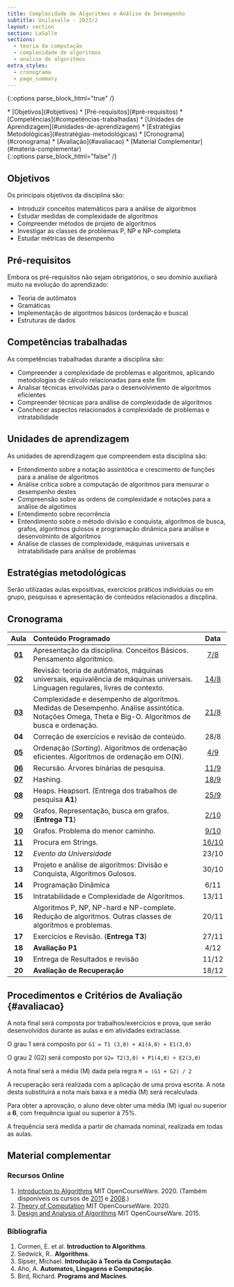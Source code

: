 ```yaml
---
title: Complexidade de Algoritmos e Análise de Desempenho
subtitle: Unilasalle - 2023/2
layout: section
section: LaSalle
sections:
  - teoria da computação
  - complexidade de algoritmos
  - analise de algoritmos
extra_styles:
  - cronograma
  - page_summary
---
```


{::options parse_block_html="true" /}
<div id="page_summary">
* [Objetivos](#objetivos)
* [Pré-requisitos](#pré-requisitos)
* [Competências](#competências-trabalhadas)
* [Unidades de Aprendizagem](#unidades-de-aprendizagem)
* [Estratégias Metodológicas](#estratégias-metodológicas)
* [Cronograma](#cronograma) 
* [Avaliação](#avaliacao)
* [Material Complementar](#materia-complementar)
</div>
{::options parse_block_html="false" /}

## Objetivos

Os principais objetivos da disciplina são:

* Introduzir conceitos matemáticos para a análise de algoritmos
* Estudar medidas de complexidade de algoritmos
* Compreender métodos de projeto de algoritmos
* Investigar as classes de problemas P, NP e NP-completa
* Estudar métricas de desempenho


## Pré-requisitos

Embora os pré-requisitos não sejam obrigatórios, o seu domínio auxiliará muito na evolução do aprendizado:

* Teoria de autômatos
* Gramáticas
* Implementação de algoritmos básicos (ordenação e busca)
* Estruturas de dados


## Competências trabalhadas

As competências trabalhadas durante a disciplina são:

* Compreender a complexidade de problemas e algoritmos, aplicando metodologias de cálculo relacionadas para este fim
* Analisar técnicas envolvidas para o desenvolvimento de algoritmos eficientes
* Compreender técnicas para análise de complexidade de algoritmos
* Conchecer aspectos relacionados à complexidade de problemas e intratabilidade


## Unidades de aprendizagem

As unidades de aprendizagem que compreendem esta disciplina são:

* Entendimento sobre a notação assintótica e crescimento de funções para a análise de algoritmos
* Análise crítica sobre a computação de algoritmos para mensurar o desempenho destes
* Compreensão sobre as ordens de complexidade e notações para a análise de algotimos
* Entendimento sobre recorrência
* Entendimento sobre o método divisão e conquista, algoritmos de busca, grafos, algoritmos gulosos e programação dinâmica para análise e desenvolminto de algoritmos
* Análise de classes de complexidade, máquinas universais e intratabilidade para análise de problemas


## Estratégias metodológicas

Serão utilizadas aulas expositivas, exercícios práticos individuias ou em grupo, pesquisas e apresentação de conteúdos relacionados a discplina.


## Cronograma

| Aula | Conteúdo Programado | Data |
| :--: | :------------------ | :--: |
| [**01**](lectures/analise-algoritmos/lecture-01) | Apresentação da disciplina. Conceitos Básicos. Pensamento algorítmico. | [7/8](lectures/analise-algoritmos/lecture-01) |
| [**02**](lectures/analise-algoritmos/lecture-02) | Revisão: teoria de autômatos, máquinas universais, equivalência de máquinas universais. Linguagen regulares, livres de contexto. | [14/8](lectures/analise-algoritmos/lecture-02) |
| [**03**](lectures/analise-algoritmos/lecture-03) | Complexidade e desempenho de algoritmos. Medidas de Desempenho. Análise assintótica. Notações Omega, Theta e Big-O. Algoritmos de busca e ordenação. | [21/8](lectures/analise-algoritmos/lecture-03) |
| **04** | Correção de exercícios e revisão de conteúdo. | 28/8 |
| [**05**](lectures/analise-algoritmos/lecture-05) | Ordenação (_Sorting_). Algoritmos de ordenação eficientes. Algoritmos de ordenação em O(N). | [4/9](lectures/analise-algoritmos/lecture-05) |
| [**06**](lectures/analise-algoritmos/lecture-06) | Recursão. Árvores binárias de pesquisa. | [11/9](lectures/analise-algoritmos/lecture-06) |
| [**07**](lectures/analise-algoritmos/lecture-07) | Hashing. | [18/9](lectures/analise-algoritmos/lecture-07) |
| [**08**](lectures/analise-algoritmos/lecture-08) | Heaps. Heapsort. (Entrega dos trabalhos de pesquisa **A1**) | [25/9](lectures/analise-algoritmos/lecture-08) |
| [**09**](lectures/analise-algoritmos/lecture-09) | Grafos. Representação, busca em grafos. (**Entrega T1**) | [2/10](lectures/analise-algoritmos/lecture-09) |
| [**10**](lectures/analise-algoritmos/lecture-10) | Grafos. Problema do menor caminho. | [9/10](lectures/analise-algoritmos/lecture-10) |
| [**11**](lectures/analise-algoritmos/lecture-11) | Procura em Strings. | [16/10](lectures/analise-algoritmos/lecture-11) |
| **12** | _Evento da Universidade_ | 23/10 |
| **13** | Projeto e análise de algoritmos: Divisão e Conquista, Algoritmos Gulosos. | 30/10 |
| **14** | Programação Dinâmica | 6/11 |
| **15** | Intratabilidade e Complexidade de Algoritmos. | 13/11 |
| **16** | Algoritmos P, NP, NP-hard e NP-complete. Redução de algoritmos. Outras classes de algoritmos e problemas. | 20/11 |
| **17** | Exercícios e Revisão. (**Entrega T3**) | 27/11 |
| **18** | **Avaliação P1** | 4/12 |
| **19** | Entrega de Resultados e revisão | 11/12 |
| **20** | **Avaliação de Recuperação** | 18/12 |


## Procedimentos e Critérios de Avaliação {#avaliacao}

A nota final será composta por trabalhos/exercícios e prova, que serão desenvolvidos durante as aulas e em atividades extraclasse.

O grau 1 será composto por `G1 = T1 (3,0) + A1(4,0) + E1(3,0)`

O grau 2 (G2) será composto por `G2= T2(3,0) + P1(4,0) + E2(3,0)`

A nota final será a média (M) dada pela regra `M = (G1 + G2) / 2`

A recuperação será realizada com a aplicação de uma prova escrita. A nota desta substituirá a nota mais baixa e a média (M) será recalculada.

Para obter a aprovação, o aluno deve obter uma média (M) igual ou superior a **6**, com frequência igual ou superior à 75%.

A frequência será medida a partir de chamada nominal, realizada em todas as aulas.


## Material complementar

### Recursos Online

1. [Introduction to Algorithms](https://ocw.mit.edu/courses/6-006-introduction-to-algorithms-spring-2020/resources/lecture-videos/) MIT OpenCourseWare. 2020. (Também disponíveis os cursos de [2011](https://ocw.mit.edu/courses/6-006-introduction-to-algorithms-fall-2011/) e [2008](https://ocw.mit.edu/courses/6-006-introduction-to-algorithms-spring-2008/).)
2. [Theory of Computation](https://ocw.mit.edu/courses/18-404j-theory-of-computation-fall-2020) MIT OpenCourseWare. 2020.
3. [Design and Analysis of Algorithms](https://ocw.mit.edu/courses/6-046j-design-and-analysis-of-algorithms-spring-2015) MIT OpenCourseWare. 2015.

### Bibliografia

1. Cormen, E. et al. **Introduction to Algorithms**.
2. Sedwick, R.. **Algorithms**.
3. Sipser, Michael. **Introdução à Teoria da Computação**.
4. Aho, A. **Automatos, Lingagens e Computação**.
5. Bird, Richard. **Programs and Macines**.
